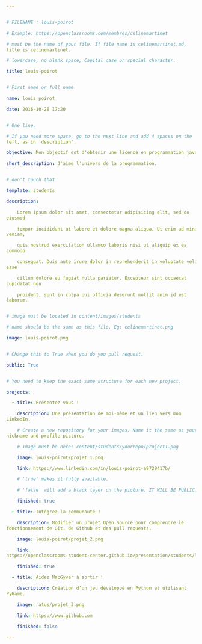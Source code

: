 ```yaml
---


# FILENAME : louis-poirot

# Example: https://openclassrooms.com/membres/celinemartinet

# must be the name of your file. If file name is celinemartinet.md, 
title is celinemartinet.

# lowercase, no blank space, Capital case or special character.

title: louis-poirot


# First name or full name

name: louis poirot

date: 2016-10-28 17:20


# One line.

# If you need more space, go to the next line and add 4 spaces on the 
left, as in 'description'.

objective: Mon objectif est d'obtenir une licence en programmation java.

short_description: J'aime l'univers de la programmation.


# don't touch that

template: students

description:

    Lorem ipsum dolor sit amet, consectetur adipisicing elit, sed do 
eiusmod

    tempor incididunt ut labore et dolore magna aliqua. Ut enim ad minim 
veniam,

    quis nostrud exercitation ullamco laboris nisi ut aliquip ex ea 
commodo

    consequat. Duis aute irure dolor in reprehenderit in voluptate velit 
esse

    cillum dolore eu fugiat nulla pariatur. Excepteur sint occaecat 
cupidatat non

    proident, sunt in culpa qui officia deserunt mollit anim id est 
laborum.


# image must be located in content/images/students

# name should be the same as this file. Eg: celinemartinet.png

image: louis-poirot.png


# Change this to True when you do you pull request.

public: True


# You need to keep the exact same structure for each new project.

projects:

  - title: Présentez-vous !

    description: Une présentation de moi-même et un lien vers mon 
LinkedIn.

    # Create a new repository for your images. Name it the same as your 
nickname and profile picture.

    # Image must be here: content/students/yourrepo/project1.png

    image: louis-poirot/projet_1.png

    link: https://www.linkedin.com/in/louis-poirot-a9729417b/

    # 'true' makes it fully available.

    # 'false' will add a black layer on the picture. IT WILL BE PUBLIC!

    finished: true

  - title: Intégrez la communauté !

    description: Modifier un projet Open Source pour comprendre le 
fonctionnement de Git, de Github et des pull requests. 

    image: louis-poirot/projet_2.png

    link: 
https://openclassrooms-student-center.github.io/presentation/students/louis-poirot.html

    finished: true

  - title: Aidez MacGyver à sortir !

    description: Création d’un jeu développé en Python et utilisant 
PyGame.

    image: ratus/projet_3.png

    link: https://www.github.com

    finished: false

---
```

